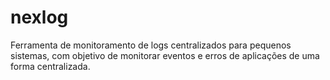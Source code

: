 # nexlog
Ferramenta de monitoramento de logs centralizados para pequenos sistemas, com objetivo de monitorar eventos e erros de aplicações de uma forma centralizada. 
